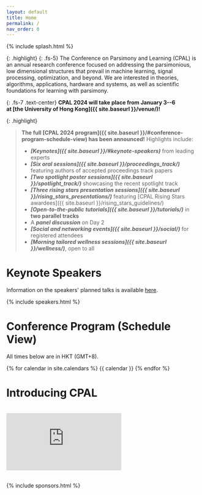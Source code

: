```yaml
---
layout: default
title: Home
permalink: /
nav_order: 0
---
```


{% include splash.html %}

{: .highlight}
{: .fs-5}
The Conference on Parsimony and Learning (CPAL) is an annual research
conference focused on addressing the parsimonious, low dimensional structures
that prevail in machine learning, signal processing, optimization, and beyond.
We are interested in theories, algorithms, applications, hardware and systems,
as well as scientific foundations for learning with parsimony. 

<!--
We describe [our]({{ site.baseurl }}/organization_committee) vision for the conference in
more detail [here]({{ site.baseurl }}/vision).
-->

{: .fs-7 .text-center}
**CPAL 2024 will take place from January 3--6 <br> at [the University of Hong Kong]({{ site.baseurl }}/venue/)!**



<!--
# Call for Papers

{: .fs-5 .text-center}
[Submit your Work on OpenReview](https://openreview.net/group?id=CPAL.cc/2024/Conference)

We are pleased to invite paper submissions for the first Conference on
Parsimony and Learning. Please see the [**call for papers**]({{ site.baseurl
}}/tracks) for details about the submission and reviewing process, as well as
subject areas of interest and general policies. Stay tuned for further updates.


# Key Dates and Deadlines


*All deadlines are 23:59 [Anywhere-on-Earth (AOE)](https://www.ieee802.org/16/aoe.html)*

- **August 28th, 2023**: Submission Deadline for [Proceedings Track](https://openreview.net/group?id=CPAL.cc/2024/Conference)
- **October 1st, 2023**: [Rising Stars Award]({{ site.baseurl }}/rising_stars)
  Application Deadline
- **October 10th, 2023**: Submission Deadline for [Recent Spotlight Track](https://openreview.net/group?id=CPAL.cc/2024/Recent_Spotlight_Track)
- **November 20th, 2023**: Final Decisions Released (Both Tracks)
- **January 3rd-6th, 2024**: Main Conference (In-Person, HKU Main Campus)

{: .highlight}
See the [deadlines page]({{ site.baseurl }}/deadlines) for a complete list of
key dates.

# Register to Attend CPAL 2024


All CPAL attendees are required to register. **The deadline to register has
been extended to December 23rd, 2023.**

<span class="fs-6">
[Register Now](https://datascience.hku.hk/cpal-registration){: .btn}
</span>
-->


{: .highlight}
> **The full [CPAL 2024 program]({{ site.baseurl }}/#conference-program-schedule-view) has been announced!**
> Highlights include:
> - **_[Keynotes]({{ site.baseurl }}/#keynote-speakers)_** from leading experts
> - **_[Six oral sessions]({{ site.baseurl }}/proceedings_track/)_** featuring authors
>   of accepted proceedings track papers
> - **_[Two spotlight poster sessions]({{ site.baseurl }}/spotlight_track/)_**
>   showcasing the recent spotlight track
> - **_[Three rising stars presentation sessions]({{ site.baseurl }}/rising_stars_presentations/)_**
>   featuring [CPAL Rising Stars awardees]({{ site.baseurl }}/rising_stars_guidelines/)
> - **_[Open-to-the-public tutorials]({{ site.baseurl }}/tutorials/)_** in **two parallel tracks**
> - A ***panel discussion*** on Day 2
> - ***[Social and networking events]({{ site.baseurl }}/social/)*** for registered attendees
> - **_[Morning tailored wellness sessions]({{ site.baseurl }}/wellness/)_**, open to all


# Keynote Speakers

Information on the speakers' planned talks is available [here]({{site.baseurl}}/speakers/#talk-details).

{% include speakers.html %}


# Conference Program (Schedule View)

All times below are in HKT (GMT+8).

{% for calendar in site.calendars %}
{{ calendar }}
{% endfor %}


# Introducing CPAL

<br>
<div class="youtube-wrapper">
<div class="youtube-video">
<iframe src="https://www.youtube-nocookie.com/embed/pGbjiZOR63I?rel=0" title="YouTube video player" frameborder="0" allow="accelerometer; autoplay; clipboard-write; encrypted-media; gyroscope; picture-in-picture; web-share" allowfullscreen></iframe>
</div>
</div>
<br>


{% include sponsors.html %}
